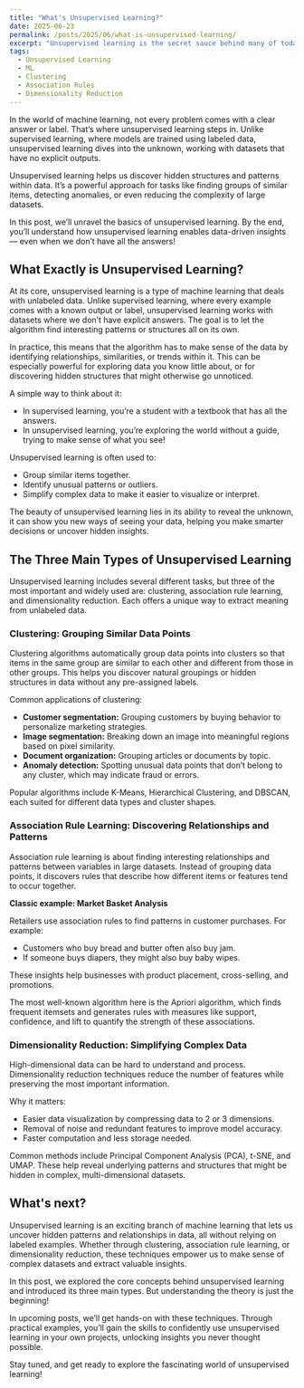 ```yaml
---
title: "What's Unsupervised Learning?"
date: 2025-06-23
permalink: /posts/2025/06/what-is-unsupervised-learning/
excerpt: "Unsupervised learning is the secret sauce behind many of today’s most powerful AI tools, but how does it find patterns in data without any labels? In this post, we’ll uncover the magic of clustering, association rules, and dimensionality reduction, and show you how these techniques can transform raw data into deep insights. Ready to unlock the mysteries of your data? Let’s dive in!"
tags:
  - Unsupervised Learning
  - ML
  - Clustering
  - Association Rules
  - Dimensionality Reduction
---
```


In the world of machine learning, not every problem comes with a clear answer or label. That’s where unsupervised learning steps in. Unlike supervised learning, where models are trained using labeled data, unsupervised learning dives into the unknown, working with datasets that have no explicit outputs.

Unsupervised learning helps us discover hidden structures and patterns within data. It’s a powerful approach for tasks like finding groups of similar items, detecting anomalies, or even reducing the complexity of large datasets.

In this post, we’ll unravel the basics of unsupervised learning. By the end, you’ll understand how unsupervised learning enables data-driven insights — even when we don’t have all the answers!

## What Exactly is Unsupervised Learning?

At its core, unsupervised learning is a type of machine learning that deals with unlabeled data. Unlike supervised learning, where every example comes with a known output or label, unsupervised learning works with datasets where we don’t have explicit answers. The goal is to let the algorithm find interesting patterns or structures all on its own.

In practice, this means that the algorithm has to make sense of the data by identifying relationships, similarities, or trends within it. This can be especially powerful for exploring data you know little about, or for discovering hidden structures that might otherwise go unnoticed.

A simple way to think about it:

- In supervised learning, you’re a student with a textbook that has all the answers.
- In unsupervised learning, you’re exploring the world without a guide, trying to make sense of what you see!

Unsupervised learning is often used to:
- Group similar items together.
- Identify unusual patterns or outliers.
- Simplify complex data to make it easier to visualize or interpret.

The beauty of unsupervised learning lies in its ability to reveal the unknown, it can show you new ways of seeing your data, helping you make smarter decisions or uncover hidden insights.


## The Three Main Types of Unsupervised Learning

Unsupervised learning includes several different tasks, but three of the most important and widely used are: clustering, association rule learning, and dimensionality reduction. Each offers a unique way to extract meaning from unlabeled data.


### Clustering: Grouping Similar Data Points

Clustering algorithms automatically group data points into clusters so that items in the same group are similar to each other and different from those in other groups. This helps you discover natural groupings or hidden structures in data without any pre-assigned labels.

Common applications of clustering:

- **Customer segmentation:** Grouping customers by buying behavior to personalize marketing strategies.
- **Image segmentation:** Breaking down an image into meaningful regions based on pixel similarity.
- **Document organization:** Grouping articles or documents by topic.
- **Anomaly detection:** Spotting unusual data points that don’t belong to any cluster, which may indicate fraud or errors.

Popular algorithms include K-Means, Hierarchical Clustering, and DBSCAN, each suited for different data types and cluster shapes.

### Association Rule Learning: Discovering Relationships and Patterns

Association rule learning is about finding interesting relationships and patterns between variables in large datasets. Instead of grouping data points, it discovers rules that describe how different items or features tend to occur together.

**Classic example: Market Basket Analysis**

Retailers use association rules to find patterns in customer purchases. For example:

- Customers who buy bread and butter often also buy jam.
- If someone buys diapers, they might also buy baby wipes.

These insights help businesses with product placement, cross-selling, and promotions.

The most well-known algorithm here is the Apriori algorithm, which finds frequent itemsets and generates rules with measures like support, confidence, and lift to quantify the strength of these associations.

### Dimensionality Reduction: Simplifying Complex Data

High-dimensional data can be hard to understand and process. Dimensionality reduction techniques reduce the number of features while preserving the most important information.

Why it matters:

- Easier data visualization by compressing data to 2 or 3 dimensions.
- Removal of noise and redundant features to improve model accuracy.
- Faster computation and less storage needed.

Common methods include Principal Component Analysis (PCA), t-SNE, and UMAP. These help reveal underlying patterns and structures that might be hidden in complex, multi-dimensional datasets.

## What's next?

Unsupervised learning is an exciting branch of machine learning that lets us uncover hidden patterns and relationships in data, all without relying on labeled examples. Whether through clustering, association rule learning, or dimensionality reduction, these techniques empower us to make sense of complex datasets and extract valuable insights.

In this post, we explored the core concepts behind unsupervised learning and introduced its three main types. But understanding the theory is just the beginning!

In upcoming posts, we’ll get hands-on with these techniques. Through practical examples, you’ll gain the skills to confidently use unsupervised learning in your own projects, unlocking insights you never thought possible.

Stay tuned, and get ready to explore the fascinating world of unsupervised learning!

